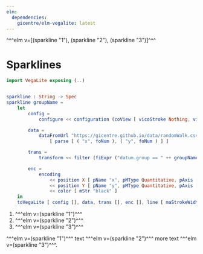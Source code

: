 ```yaml
---
elm:
  dependencies:
    gicentre/elm-vegalite: latest
---
```


^^^elm v=[(sparkline "1"), (sparkline "2"), (sparkline "3")]^^^

# Sparklines

```elm {l=hidden}
import VegaLite exposing (..)


sparkline : String -> Spec
sparkline groupName =
    let
        config =
            configure << configuration (coView [ vicoStroke Nothing, vicoHeight 15, vicoWidth 80 ])

        data =
            dataFromUrl "https://gicentre.github.io/data/randomWalk.csv"
                [ parse [ ( "x", foNum ), ( "y", foNum ) ] ]

        trans =
            transform << filter (fiExpr ("datum.group == " ++ groupName))

        enc =
            encoding
                << position X [ pName "x", pMType Quantitative, pAxis [] ]
                << position Y [ pName "y", pMType Quantitative, pAxis [], pScale [ scZero False ] ]
                << color [ mStr "black" ]
    in
    toVegaLite [ config [], data, trans [], enc [], line [ maStrokeWidth 1 ] ]
```

1.  ^^^elm v=(sparkline "1")^^^
2.  ^^^elm v=(sparkline "2")^^^
3.  ^^^elm v=(sparkline "3")^^^

^^^elm v=(sparkline "1")^^^ text ^^^elm v=(sparkline "2")^^^ more text ^^^elm v=(sparkline "3")^^^.
